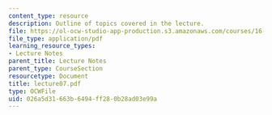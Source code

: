 ```yaml
---
content_type: resource
description: Outline of topics covered in the lecture.
file: https://ol-ocw-studio-app-production.s3.amazonaws.com/courses/16-322-stochastic-estimation-and-control-fall-2004/026a5d31663b6494ff280b28ad03e99a_lecture07.pdf
file_type: application/pdf
learning_resource_types:
- Lecture Notes
parent_title: Lecture Notes
parent_type: CourseSection
resourcetype: Document
title: lecture07.pdf
type: OCWFile
uid: 026a5d31-663b-6494-ff28-0b28ad03e99a
---
```

